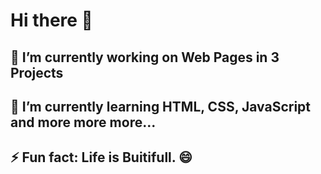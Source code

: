 
# Hi there 👋

## 🔭 I’m currently working on Web Pages in 3 Projects
## 🌱 I’m currently learning HTML, CSS, JavaScript and more more more...
## ⚡ Fun fact: Life is Buitifull. 😄
